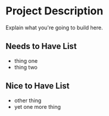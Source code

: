 # Project Description

Explain what you're going to build here.

## Needs to Have List

- thing one
- thing two

## Nice to Have List

- other thing
- yet one more thing